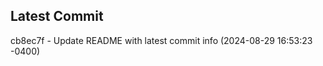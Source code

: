 
## Latest Commit
cb8ec7f - Update README with latest commit info (2024-08-29 16:53:23 -0400) <Yunxi-Zhou>
